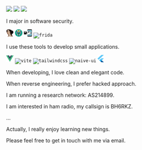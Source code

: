 [![](https://img.shields.io/badge/-Python-3e74a2?style=flat-square&logo=Python&logoColor=fff)](https://www.python.org/)
[![](https://img.shields.io/badge/-JavaScript-f7e018?style=flat-square&logo=javascript&logoColor=white)](https://www.ecma-international.org/)
[![](https://img.shields.io/badge/-Golang-007D9C?style=flat-square&logo=go&logoColor=fff)](https://golang.google.cn/)

<p>I major in software security.</p>

<code><img height="20" src="./images/ida.png" alt="ida" /></code>
<code><img height="20" src="./images/magisk.png" alt="magisk" /></code>
<code><img height="20" src="./images/xposed.svg" alt="xposed" /></code>
<code><img height="20" src="./images/frida.ico" alt="frida" /></code>
<br />

<p>I use these tools to develop small applications.</p>

<code><img height="20" src="https://raw.githubusercontent.com/github/explore/80688e429a7d4ef2fca1e82350fe8e3517d3494d/topics/vue/vue.png" alt="vue" /></code>
<code><img height="20" src="https://vitejs.dev/logo.svg" alt="vite" /></code>
<code><img height="20" src="https://tailwindcss.com/favicons/favicon-32x32.png" alt="tailwindcss" /></code>
<code><img height="20" src="https://naiveui.oss-cn-hongkong.aliyuncs.com/naivelogo.svg" alt="naive-ui" /></code>
<code><img height="20" src="./images/flutter.svg" alt="flutter" /></code>
<br />


When developing, I love clean and elegant code.

When reverse engineering, I prefer hacked approach.

I am running a research network: AS214899.

I am interested in ham radio, my callsign is BH6RKZ.

...

Actually, I really enjoy learning new things. 

Please feel free to get in touch with me via email.